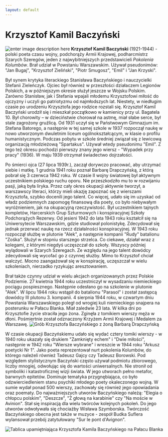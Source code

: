 ```yaml
---
layout: default
---
```


# Krzysztof Kamil Baczyński
![enter image description here](https://upload.wikimedia.org/wikipedia/commons/5/59/Krzysztof_Kamil_Baczy%C5%84ski_-_Maturzysta.jpg)
**Krzysztof Kamil Baczyński** (1921-1944) - polski poeta czasu wojny, podchorąży Armii Krajowej, podharcmistrz  Szarych Szeregów, jeden z najwybitniejszych przedstawicieli _Pokolenia Kolumbów_. Brał udział w Powstaniu Warszawskim. Używał pseudonimów: "Jan Bugaj", "Krzysztof Zieliński", "Piotr Smugosz", "Emil" i "Jan Krzyski". 

Był synem krytyka literackiego Stanisława Baczyńskiego i nauczycielki Stefanii Zieleńczyk. Ojciec był również w przeszłości działaczem Legionów Polskich, a w późniejszym okresie służył jeszcze w Wojsku Polskim. Zarówno Stanisław, jak i Stefania wpajali młodemu Krzysztofowi miłość do ojczyzny i uczyli go patriotyzmu od najmłodszych lat. Niestety, w niedługim czasie po urodzeniu Krzysztofa jego rodzice rozstali się. Krzysztof Kamil Baczyński urodził się i mieszkał początkowo w kamienicy przy ul. Bagatela 10. Był chorowity – w dzieciństwie chorował na astmę, miał słabe serce, był stale zagrożony gruźlicą. Od 1931 uczył się w Państwowym Gimnazjum im. Stefana Batorego, a następnie w tej samej szkole w 1937 rozpoczął naukę w nowo utworzonym dwuletnim liceum ogólnokształcącym, w klasie o profilu humanistycznym.   Podczas pobytu w szkole średniej związał się z lewicową organizacją młodzieżową "Spartakus". Używał wtedy pseudonimu "Emil". Z tego też okresu pochodzi pierwszy znany jego wiersz - "Wypadek przy pracy" (1936). W maju 1939 otrzymał świadectwo dojrzałości.

Po śmierci ojca (27 lipca 1939r.), zaczął dorywczo pracować, aby utrzymać siebie i matkę. 1 grudnia 1941 roku poznał Barbarę Drapczyńską, z którą pobrał się 3 czerwca 1942 roku. W czasie II wojny światowej był aktywnym uczestnikiem polskiego ruchu oporu. Nie przeszkodziło mu to w rozwijaniu pasji, jaką była liryka. Przez cały okres okupacji aktywnie tworzył, a warszawscy literaci, którzy mieli okazję zapoznać się z wierszami Krzysztofa, szybko docenili jego talent. Co więcej, udało się im uzyskać od władz podziemnych zapomogę finansową dla poety, co było niebywałym wyróżnieniem, jak na okupacyjną rzeczywistość. Był uczestnikiem tajnych kompletów, Harcerskich Grup Szturmowych i konspiracyjnej Szkoły Podchorążych Rezerwy. Od jesieni 1942 do lata 1943 roku kształcił się na Uniwersytecie Warszawskim, gdzie studiował polonistykę. Zdecydował się jednak przerwać naukę na rzecz działalności konspiracyjnej. W 1943 roku rozpoczął służbę w plutonie "Alek", a następnie kompanii "Rudy" batalionu "Zośka". Służył w stopniu starszego strzelca. Co ciekawe, działał wraz z kolegami, z którymi niegdyś uczęszczał do szkoły. Wszyscy później wylądowali w Szarych Szeregach. Ze względu na jego talent dowódcy zdecydowali się wycofać go z czynnej służby. Mimo to Krzysztof chciał walczyć. Mocno zaangażował się w konspirację, uczęszczał w wielu szkoleniach, nierzadko ryzykując aresztowaniem.

Brał także czynny udział w wielu akcjach organizowanych przez Polskie Podziemie. 27 kwietnia 1944 roku uczestniczył w wysadzaniu niemieckiego pociągu pospiesznego. Następnie odesłano go na szkolenie w plutonie "Alek". W lipcu 1944 roku wstąpił do batalionu "Parasol" i został zastępcą dowódcy III plutonu 3. kompanii. 4 sierpnia 1944 roku, w czwartym dniu Powstania Warszawskiego poległ od wrogiej kuli niemieckiego snajpera na posterunku w Pałacu Blanka. Miał zaledwie 23 lata. W kilka dni po Krzysztofie życie straciła jego żona. Zginęła z tomikiem wierszy męża w dłoni. Pośmiertnie został odznaczony Krzyżem Armii Krajowej i Medalem za Warszawę.
![Grób Krzysztofa Baczyńskiego z żoną Barbarą Drapczyńską](https://upload.wikimedia.org/wikipedia/commons/b/be/Krzysztof_Kamil_Baczynski_grave.JPG)

W czasie okupacji Baczyńskiemu udało się wydać cztery tomiki wierszy - w 1940 roku ukazały się drukiem "Zamknięty echem" i "Dwie miłości", następnie w 1942 roku "Wiersze wybrane" i wreszcie w 1944 roku "Arkusz poetycki Nr 1". Jako poeta reprezentował nurt pokolenia Kolumbów, do którego należeli również Tadeusz Gajcy czy Tadeusz Borowski. Pod względem stylistycznym Baczyński często używał podmiotu zbiorowego, liczby mnogiej, odwołując się do wartości uniwersalnych. Nie stronił od symboliki i katastroficznej wizji świata. W jego utworach pełno metafor, barwnych epitetów. Dominuje tematyka przygnębiająca, co było odzwierciedleniem stanu psychiki młodego poety okaleczonego wojną. W sumie wydał ponad 500 wierszy, zachowały się również jego opowiadania oraz poematy. Do najważniejszych utworów Baczyńskiego należą: "Elegia o chłopcu polskim", "Deszcze", "Z głową na karabinie" czy "Na moście w Avinion". Stał się inspiracją dla wielu twórców kolejnych pokoleń. Do jego utworów odwoływała się chociażby Wisława Szymborska. Twórczość Baczyńskiego obecna jest także w muzyce - zespół Budka Suflera wylansował przebój zatytułowany "Sur le pont d'Avignon".

![Tablica upamiętniająca Krzysztofa Kamila Baczyńskiego na Pałacu Blanka](https://upload.wikimedia.org/wikipedia/commons/9/97/Tablica_Krzysztof_Kamil_Baczy%C5%84ski_pa%C5%82ac_Blanka_01.JPG)





